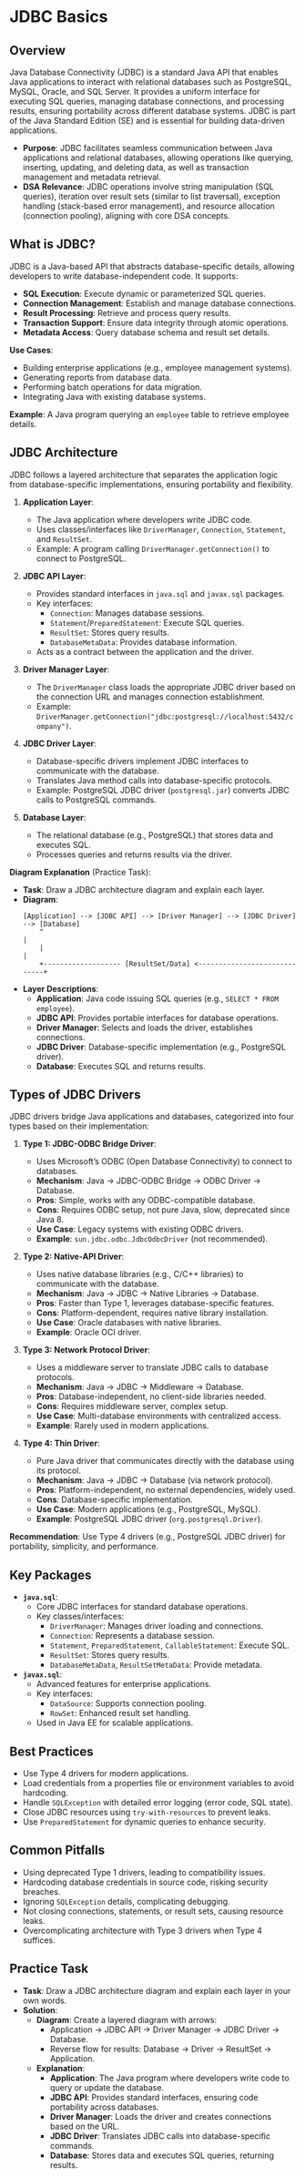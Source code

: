 # JDBC Basics

## Overview
Java Database Connectivity (JDBC) is a standard Java API that enables Java applications to interact with relational databases such as PostgreSQL, MySQL, Oracle, and SQL Server. It provides a uniform interface for executing SQL queries, managing database connections, and processing results, ensuring portability across different database systems. JDBC is part of the Java Standard Edition (SE) and is essential for building data-driven applications.

- **Purpose**: JDBC facilitates seamless communication between Java applications and relational databases, allowing operations like querying, inserting, updating, and deleting data, as well as transaction management and metadata retrieval.
- **DSA Relevance**: JDBC operations involve string manipulation (SQL queries), iteration over result sets (similar to list traversal), exception handling (stack-based error management), and resource allocation (connection pooling), aligning with core DSA concepts.

## What is JDBC?
JDBC is a Java-based API that abstracts database-specific details, allowing developers to write database-independent code. It supports:
- **SQL Execution**: Execute dynamic or parameterized SQL queries.
- **Connection Management**: Establish and manage database connections.
- **Result Processing**: Retrieve and process query results.
- **Transaction Support**: Ensure data integrity through atomic operations.
- **Metadata Access**: Query database schema and result set details.

**Use Cases**:
- Building enterprise applications (e.g., employee management systems).
- Generating reports from database data.
- Performing batch operations for data migration.
- Integrating Java with existing database systems.

**Example**: A Java program querying an `employee` table to retrieve employee details.

## JDBC Architecture
JDBC follows a layered architecture that separates the application logic from database-specific implementations, ensuring portability and flexibility.

1. **Application Layer**:
   - The Java application where developers write JDBC code.
   - Uses classes/interfaces like `DriverManager`, `Connection`, `Statement`, and `ResultSet`.
   - Example: A program calling `DriverManager.getConnection()` to connect to PostgreSQL.

2. **JDBC API Layer**:
   - Provides standard interfaces in `java.sql` and `javax.sql` packages.
   - Key interfaces:
     - `Connection`: Manages database sessions.
     - `Statement`/`PreparedStatement`: Execute SQL queries.
     - `ResultSet`: Stores query results.
     - `DatabaseMetaData`: Provides database information.
   - Acts as a contract between the application and the driver.

3. **Driver Manager Layer**:
   - The `DriverManager` class loads the appropriate JDBC driver based on the connection URL and manages connection establishment.
   - Example: `DriverManager.getConnection("jdbc:postgresql://localhost:5432/company")`.

4. **JDBC Driver Layer**:
   - Database-specific drivers implement JDBC interfaces to communicate with the database.
   - Translates Java method calls into database-specific protocols.
   - Example: PostgreSQL JDBC driver (`postgresql.jar`) converts JDBC calls to PostgreSQL commands.

5. **Database Layer**:
   - The relational database (e.g., PostgreSQL) that stores data and executes SQL.
   - Processes queries and returns results via the driver.

**Diagram Explanation** (Practice Task):
- **Task**: Draw a JDBC architecture diagram and explain each layer.
- **Diagram**:
  ```
  [Application] --> [JDBC API] --> [Driver Manager] --> [JDBC Driver] --> [Database]
      ^                                                                     |
      |                                                                     |
      +------------------- [ResultSet/Data] <-----------------------------+
  ```
- **Layer Descriptions**:
  - **Application**: Java code issuing SQL queries (e.g., `SELECT * FROM employee`).
  - **JDBC API**: Provides portable interfaces for database operations.
  - **Driver Manager**: Selects and loads the driver, establishes connections.
  - **JDBC Driver**: Database-specific implementation (e.g., PostgreSQL driver).
  - **Database**: Executes SQL and returns results.

## Types of JDBC Drivers
JDBC drivers bridge Java applications and databases, categorized into four types based on their implementation:

1. **Type 1: JDBC-ODBC Bridge Driver**:
   - Uses Microsoft’s ODBC (Open Database Connectivity) to connect to databases.
   - **Mechanism**: Java → JDBC-ODBC Bridge → ODBC Driver → Database.
   - **Pros**: Simple, works with any ODBC-compatible database.
   - **Cons**: Requires ODBC setup, not pure Java, slow, deprecated since Java 8.
   - **Use Case**: Legacy systems with existing ODBC drivers.
   - **Example**: `sun.jdbc.odbc.JdbcOdbcDriver` (not recommended).

2. **Type 2: Native-API Driver**:
   - Uses native database libraries (e.g., C/C++ libraries) to communicate with the database.
   - **Mechanism**: Java → JDBC → Native Libraries → Database.
   - **Pros**: Faster than Type 1, leverages database-specific features.
   - **Cons**: Platform-dependent, requires native library installation.
   - **Use Case**: Oracle databases with native libraries.
   - **Example**: Oracle OCI driver.

3. **Type 3: Network Protocol Driver**:
   - Uses a middleware server to translate JDBC calls to database protocols.
   - **Mechanism**: Java → JDBC → Middleware → Database.
   - **Pros**: Database-independent, no client-side libraries needed.
   - **Cons**: Requires middleware server, complex setup.
   - **Use Case**: Multi-database environments with centralized access.
   - **Example**: Rarely used in modern applications.

4. **Type 4: Thin Driver**:
   - Pure Java driver that communicates directly with the database using its protocol.
   - **Mechanism**: Java → JDBC → Database (via network protocol).
   - **Pros**: Platform-independent, no external dependencies, widely used.
   - **Cons**: Database-specific implementation.
   - **Use Case**: Modern applications (e.g., PostgreSQL, MySQL).
   - **Example**: PostgreSQL JDBC driver (`org.postgresql.Driver`).

**Recommendation**: Use Type 4 drivers (e.g., PostgreSQL JDBC driver) for portability, simplicity, and performance.

## Key Packages
- **`java.sql`**:
  - Core JDBC interfaces for standard database operations.
  - Key classes/interfaces:
    - `DriverManager`: Manages driver loading and connections.
    - `Connection`: Represents a database session.
    - `Statement`, `PreparedStatement`, `CallableStatement`: Execute SQL.
    - `ResultSet`: Stores query results.
    - `DatabaseMetaData`, `ResultSetMetaData`: Provide metadata.
- **`javax.sql`**:
  - Advanced features for enterprise applications.
  - Key interfaces:
    - `DataSource`: Supports connection pooling.
    - `RowSet`: Enhanced result set handling.
  - Used in Java EE for scalable applications.

## Best Practices
- Use Type 4 drivers for modern applications.
- Load credentials from a properties file or environment variables to avoid hardcoding.
- Handle `SQLException` with detailed error logging (error code, SQL state).
- Close JDBC resources using `try-with-resources` to prevent leaks.
- Use `PreparedStatement` for dynamic queries to enhance security.

## Common Pitfalls
- Using deprecated Type 1 drivers, leading to compatibility issues.
- Hardcoding database credentials in source code, risking security breaches.
- Ignoring `SQLException` details, complicating debugging.
- Not closing connections, statements, or result sets, causing resource leaks.
- Overcomplicating architecture with Type 3 drivers when Type 4 suffices.

## Practice Task
- **Task**: Draw a JDBC architecture diagram and explain each layer in your own words.
- **Solution**:
  - **Diagram**: Create a layered diagram with arrows:
    - Application → JDBC API → Driver Manager → JDBC Driver → Database.
    - Reverse flow for results: Database → Driver → ResultSet → Application.
  - **Explanation**:
    - **Application**: The Java program where developers write code to query or update the database.
    - **JDBC API**: Provides standard interfaces, ensuring code portability across databases.
    - **Driver Manager**: Loads the driver and creates connections based on the URL.
    - **JDBC Driver**: Translates JDBC calls into database-specific commands.
    - **Database**: Stores data and executes SQL queries, returning results.